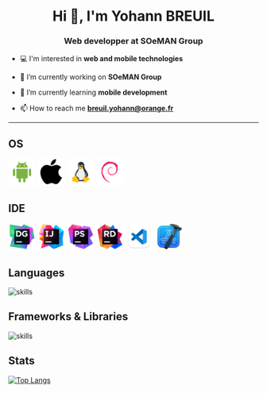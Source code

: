 <h1 align="center">Hi 👋, I'm Yohann BREUIL</h1>
<h3 align="center">Web developper at SOeMAN Group</h3>

- 💻 I'm interested in **web and mobile technologies**

- 🔭 I’m currently working on **SOeMAN Group**

- 🌱 I’m currently learning **mobile development**

- 📫 How to reach me **breuil.yohann@orange.fr**

---

## OS

<div>
	<img src="./.github/os/android.png" width="55px" height="55px">
	<img src="./.github/os/apple.png" width="55px" height="55px">
	<img src="./.github/os/linux.png" width="55px" height="55px">
	<img src="./.github/os/debian.png" width="55px" height="55px">
</div>

## IDE

<div>
	<img src="./.github/ide/datagrip.png" width="55px" height="55px">
	<img src="./.github/ide/idea.png" width="55px" height="55px">
	<img src="./.github/ide/phpstorm.png" width="55px" height="55px">
	<img src="./.github/ide/rider.png" width="55px" height="55px">
	<img src="./.github/ide/vscode.png" width="55px" height="55px">
	<img src="./.github/ide/xcode.png" width="55px" height="55px">
</div>

## Languages

![skills](https://skillicons.dev/icons?i=html,css,js,php,kotlin,swift,cs,cpp,java,ruby,bash&theme=light)

## Frameworks & Libraries

![skills](https://skillicons.dev/icons?i=dotnet,bootstrap,tailwind,vue,laravel&theme=light)

## Stats

[![Top Langs](https://github-readme-stats.vercel.app/api/top-langs/?username=djyohann&layout=compact)](https://github.com/anuraghazra/github-readme-stats)
